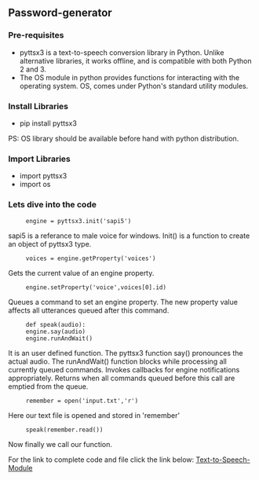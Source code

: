 ## Password-generator

### Pre-requisites

- pyttsx3 is a text-to-speech conversion library in Python.
  Unlike alternative libraries, it works offline, and is compatible
  with both Python 2 and 3.
- The OS module in python provides functions for interacting
  with the operating system. OS, comes under Python's standard utility modules.
  
### Install Libraries

- pip install pyttsx3 

PS: OS library should be available before hand with python distribution.

### Import Libraries

- import pyttsx3
- import os

### Lets dive into the code

         engine = pyttsx3.init('sapi5')
sapi5 is a referance to male voice for windows. Init() is a function to create an object 
of pyttsx3 type.

         voices = engine.getProperty('voices')
Gets the current value of an engine property.

         engine.setProperty('voice',voices[0].id)
Queues a command to set an engine property. The new property value affects all utterances
queued after this command.

         def speak(audio):
         engine.say(audio)
         engine.runAndWait()
It is an user defined function. The pyttsx3 function say() pronounces the actual audio.
The runAndWait() function blocks while processing all currently queued commands. 
Invokes callbacks for engine notifications appropriately. 
Returns when all commands queued before this call are emptied from the queue.
  
         remember = open('input.txt','r')
Here our text file is opened and stored in 'remember'

         speak(remember.read())
Now finally we call our function.

For the link to complete code and file click the link below:
<a href="https://github.com/Py-geeks/Text-to-Speech-Module">Text-to-Speech-Module</a>

